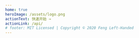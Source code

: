 ```yaml
---
home: true
heroImage: /assets/logo.png
actionText: 快速开始 →
actionLink: /api/
# footer: MIT Licensed | Copyright © 2020 Feng Left-Handed
---
```

